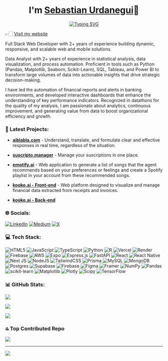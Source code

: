 <div align="center">
    <h1 align="center">I'm <a href="#">Sebastian Urdanegui</a>👋</h1>
</div>

<p align="center">
<a href="https://git.io/typing-svg"><img src="https://readme-typing-svg.demolab.com?font=Kanit&size=30&duration=2000&pause=1000&color=3B83BD&center=true&random=false&width=435&lines=Data+Analyst;Data+Scientist;Full-stack+Developer" alt="Typing SVG" /></a>
</p>

👉🏻 [Visit my website](https://sebastianurdanegui.vercel.app/)

Full Stack Web Developer with 2+ years of experience building
dynamic, responsive, and scalable web and mobile solutions.

Data Analyst with 2+ years of experience in statistical analysis, data
visualization, and process automation. Proficient in tools such as Python
(Pandas, Matplotlib, Seaborn, Scikit-Learn), SQL, Tableau, and Power BI
to transform large volumes of data into actionable insights that drive
strategic decision-making.

I have led the automation of financial reports and alerts in banking
environments, and developed interactive dashboards that enhance the
understanding of key performance indicators. Recognized in datathons
for the quality of my analysis, I am passionate about analytics,
continuous improvement, and generating value from data to boost
organizational efficiency and growth.

### 🚀 Latest Projects:

- **[aiblabla.com](https://aiblabla.com)** - Understand, translate, and formulate clear and effective responses in real time, regardless of the situation.

- **[suscripto.manager](https://github.com/SebastianUrdaneguiBisalaya/suscripto.manager)** - Manage your suscriptions in one place.

- **[emotify.ai](https://github.com/SebastianUrdaneguiBisalaya/emotify.ai)** - Web application to generate a list of songs that the agent recommends based on your preferences or feelings and create a Spotify playlist in your account from these recommended songs.

- **[kooko.ai - Front-end](https://github.com/SebastianUrdaneguiBisalaya/kooko-ai-frontend)** - Web platform designed to visualize and manage financial data extracted from receipts and invoices.

- **[kooko.ai - Back-end](https://github.com/SebastianUrdaneguiBisalaya/kooko-ai-backend)**

### 🌐 Socials:
[![LinkedIn](https://img.shields.io/badge/LinkedIn-%230077B5.svg?logo=linkedin&logoColor=white)](https://linkedin.com/in/sebastianurdaneguibisalaya) [![Medium](https://img.shields.io/badge/Medium-12100E?logo=medium&logoColor=white)](https://medium.com/@sebasurdanegui) [![X](https://img.shields.io/badge/X-black.svg?logo=X&logoColor=white)](https://x.com/SebasUrdaneguiB) 

### 💻 Tech Stack:
![HTML5](https://img.shields.io/badge/html5-%23E34F26.svg?style=flat&logo=html5&logoColor=white) ![JavaScript](https://img.shields.io/badge/javascript-%23323330.svg?style=flat&logo=javascript&logoColor=%23F7DF1E) ![TypeScript](https://img.shields.io/badge/typescript-%23007ACC.svg?style=flat&logo=typescript&logoColor=white) ![Python](https://img.shields.io/badge/python-3670A0?style=flat&logo=python&logoColor=ffdd54) ![R](https://img.shields.io/badge/r-%23276DC3.svg?style=flat&logo=r&logoColor=white) ![Vercel](https://img.shields.io/badge/vercel-%23000000.svg?style=flat&logo=vercel&logoColor=white) ![Render](https://img.shields.io/badge/Render-%46E3B7.svg?style=flat&logo=render&logoColor=white) ![Firebase](https://img.shields.io/badge/firebase-%23039BE5.svg?style=flat&logo=firebase) ![AWS](https://img.shields.io/badge/AWS-%23FF9900.svg?style=flat&logo=amazon-aws&logoColor=white) ![Expo](https://img.shields.io/badge/expo-1C1E24?style=flat&logo=expo&logoColor=#D04A37) ![Express.js](https://img.shields.io/badge/express.js-%23404d59.svg?style=flat&logo=express&logoColor=%2361DAFB) ![FastAPI](https://img.shields.io/badge/FastAPI-005571?style=flat&logo=fastapi) ![React](https://img.shields.io/badge/react-%2320232a.svg?style=flat&logo=react&logoColor=%2361DAFB) ![React Native](https://img.shields.io/badge/react_native-%2320232a.svg?style=flat&logo=react&logoColor=%2361DAFB) ![Next JS](https://img.shields.io/badge/Next-black?style=flat&logo=next.js&logoColor=white) ![NodeJS](https://img.shields.io/badge/node.js-6DA55F?style=flat&logo=node.js&logoColor=white) ![TailwindCSS](https://img.shields.io/badge/tailwindcss-%2338B2AC.svg?style=flat&logo=tailwind-css&logoColor=white) ![Prisma](https://img.shields.io/badge/Prisma-3982CE?style=flat&logo=Prisma&logoColor=white) ![MySQL](https://img.shields.io/badge/mysql-4479A1.svg?style=flat&logo=mysql&logoColor=white) ![MongoDB](https://img.shields.io/badge/MongoDB-%234ea94b.svg?style=flat&logo=mongodb&logoColor=white) ![Postgres](https://img.shields.io/badge/postgres-%23316192.svg?style=flat&logo=postgresql&logoColor=white) ![Supabase](https://img.shields.io/badge/Supabase-3ECF8E?style=flat&logo=supabase&logoColor=white) ![Firebase](https://img.shields.io/badge/firebase-a08021?style=flat&logo=firebase&logoColor=ffcd34) ![Figma](https://img.shields.io/badge/figma-%23F24E1E.svg?style=flat&logo=figma&logoColor=white) ![Framer](https://img.shields.io/badge/Framer-black?style=flat&logo=framer&logoColor=blue) ![NumPy](https://img.shields.io/badge/numpy-%23013243.svg?style=flat&logo=numpy&logoColor=white) ![Pandas](https://img.shields.io/badge/pandas-%23150458.svg?style=flat&logo=pandas&logoColor=white) ![scikit-learn](https://img.shields.io/badge/scikit--learn-%23F7931E.svg?style=flat&logo=scikit-learn&logoColor=white) ![Matplotlib](https://img.shields.io/badge/Matplotlib-%23ffffff.svg?style=flat&logo=Matplotlib&logoColor=black) ![Plotly](https://img.shields.io/badge/Plotly-%233F4F75.svg?style=flat&logo=plotly&logoColor=white) ![Scipy](https://img.shields.io/badge/SciPy-%230C55A5.svg?style=flat&logo=scipy&logoColor=%white) ![TensorFlow](https://img.shields.io/badge/TensorFlow-%23FF6F00.svg?style=flat&logo=TensorFlow&logoColor=white)

### 📊 GitHub Stats:
![](https://github-readme-stats.vercel.app/api?username=SebastianUrdaneguiBisalaya&theme=dark&hide_border=false&include_all_commits=true&count_private=true)

![](https://nirzak-streak-stats.vercel.app/?user=SebastianUrdaneguiBisalaya&theme=dark&hide_border=false)

![](https://github-readme-stats.vercel.app/api/top-langs/?username=SebastianUrdaneguiBisalaya&theme=dark&hide_border=false&include_all_commits=true&count_private=true&layout=compact)

### 🔝 Top Contributed Repo
![](https://github-contributor-stats.vercel.app/api?username=SebastianUrdaneguiBisalaya&limit=5&theme=dark&combine_all_yearly_contributions=true)

---
[![](https://visitcount.itsvg.in/api?id=SebastianUrdaneguiBisalaya&icon=0&color=0)](https://visitcount.itsvg.in)
